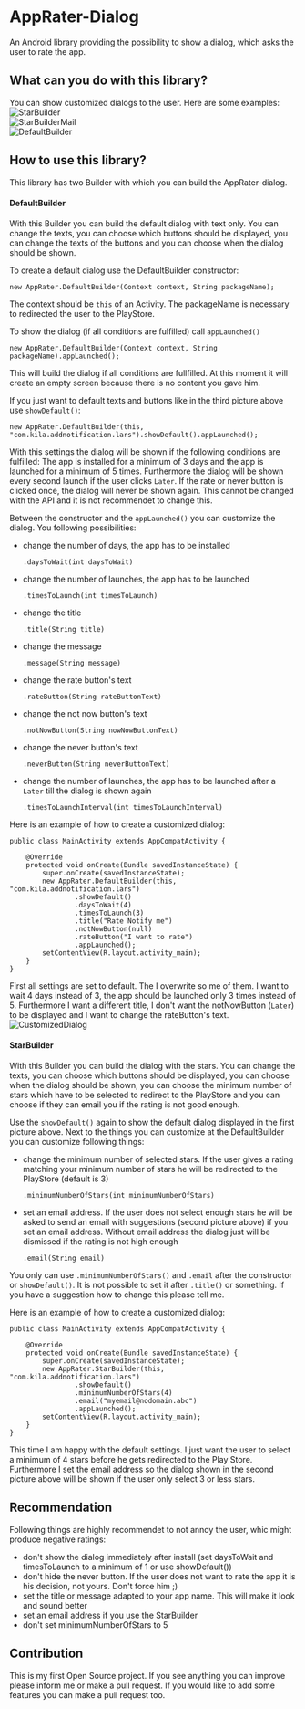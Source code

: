 # AppRater-Dialog

An Android library providing the possibility to show a dialog, which asks the user to rate the app.

## What can you do with this library?

You can show customized dialogs to the user. Here are some examples:
![StarBuilder](http://imgur.com/XibDGKL.png?2 "StarBuilder")   
![StarBuilderMail](http://imgur.com/xbOUrud.png?2 "StarBuilderMail")   
![DefaultBuilder](http://imgur.com/X38eGJ6.png?2 "DefaultBuilder")


## How to use this library?

This library has two Builder with which you can build the AppRater-dialog.

#### DefaultBuilder
With this Builder you can build the default dialog with text only. You can change the texts, you can choose which buttons should be displayed, you can change the texts of the buttons and you can choose when the dialog should be shown.

To create a default dialog use the DefaultBuilder constructor:  

    new AppRater.DefaultBuilder(Context context, String packageName);

The context should be `this` of an Activity. The packageName is necessary to redirected the user to the PlayStore.

To show the dialog (if all conditions are fulfilled) call `appLaunched()`

    new AppRater.DefaultBuilder(Context context, String packageName).appLaunched();
    
This will build the dialog if all conditions are fullfilled. At this moment it will create an empty screen because there is no content you gave him.

If you just want to default texts and buttons like in the third picture above use `showDefault()`:

    new AppRater.DefaultBuilder(this, "com.kila.addnotification.lars").showDefault().appLaunched();
    
With this settings the dialog will be shown if the following conditions are fulfilled: The app is installed for a minimum of 3 days and the app is launched for a minimum of 5 times. Furthermore the dialog will be shown every second launch if the user clicks `Later`. If the rate or never button is clicked once, the dialog will never be shown again. This cannot be changed with the API and it is not recommendet to change this.

Between the constructor and the `appLaunched()` you can customize the dialog. You following possibilities:

+ change the number of days, the app has to be installed

      .daysToWait(int daysToWait)

+ change the number of launches, the app has to be launched

      .timesToLaunch(int timesToLaunch)

+ change the title

      .title(String title)

+ change the message

      .message(String message)
    
+ change the rate button's text

      .rateButton(String rateButtonText)
    
+ change the not now button's text

      .notNowButton(String nowNowButtonText)
    
+ change the never button's text

      .neverButton(String neverButtonText)
    
+ change the number of launches, the app has to be launched after a `Later` till the dialog is shown again

      .timesToLaunchInterval(int timesToLaunchInterval)
    
Here is an example of how to create a customized dialog:

    public class MainActivity extends AppCompatActivity {

        @Override
        protected void onCreate(Bundle savedInstanceState) {
            super.onCreate(savedInstanceState);
            new AppRater.DefaultBuilder(this, "com.kila.addnotification.lars")
                    .showDefault()
                    .daysToWait(4)
                    .timesToLaunch(3)
                    .title("Rate Notify me")
                    .notNowButton(null)
                    .rateButton("I want to rate")
                    .appLaunched();
            setContentView(R.layout.activity_main);
        }
    }
First all settings are set to default. The I overwrite so me of them. I want to wait 4 days instead of 3, the app should be launched only 3 times instead of 5. Furthermore I want a different title, I don't want the notNowButton (`Later`) to be displayed and I want to change the rateButton's text.
![CustomizedDialog](ttps://imgur.com/XibDGKL.png?2 "Customized dialog")

#### StarBuilder
With this Builder you can build the dialog with the stars. You can change the texts, you can choose which buttons should be displayed, you can choose when the dialog should be shown, you can choose the minimum number of stars which have to be selected to redirect to the PlayStore and you can choose if they can email you if the rating is not good enough. 

Use the `showDefault()` again to show the default dialog displayed in the first picture above. Next to the things you can customize at the DefaultBuilder you can customize following things:

+ change the minimum number of selected stars. If the user gives a rating matching your minimum number of stars he will be redirected to the PlayStore (default is 3)

      .minimumNumberOfStars(int minimumNumberOfStars)
        
+ set an email address. If the user does not select enough stars he will be asked to send an email with suggestions (second picture above) if you set an email address. Without email address the dialog just will be dismissed if the rating is not high enough
    
      .email(String email)
    
You only can use `.minimumNumberOfStars()` and `.email` after the constructor or `showDefault()`. It is not possible to set it after `.title()` or something. If you have a suggestion how to change this please tell me.
    
    
Here is an example of how to create a customized dialog:

    public class MainActivity extends AppCompatActivity {

        @Override
        protected void onCreate(Bundle savedInstanceState) {
            super.onCreate(savedInstanceState);
            new AppRater.StarBuilder(this, "com.kila.addnotification.lars")
                    .showDefault()
                    .minimumNumberOfStars(4)
                    .email("myemail@nodomain.abc")
                    .appLaunched();
            setContentView(R.layout.activity_main);
        }
    }
This time I am happy with the default settings. I just want the user to select a minimum of 4 stars before he gets redirected to the Play Store. Furthermore I set the email address so the dialog shown in the second picture above will be shown if the user only select 3 or less stars.

## Recommendation
Following things are highly recommendet to not annoy the user, whic might produce negative ratings:

+ don't show the dialog immediately after install (set daysToWait and timesToLaunch to a minimum of 1 or use showDefault())
+ don't hide the never button. If the user does not want to rate the app it is his decision, not yours. Don't force him ;)
+ set the title or message adapted to your app name. This will make it look and sound better
+ set an email address if you use the StarBuilder
+ don't set minimumNumberOfStars to 5

## Contribution
This is my first Open Source project. If you see anything you can improve please inform me or make a pull request. If you would like to add some features you can make a pull request too.
